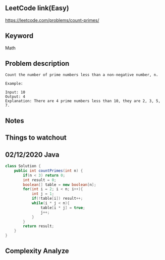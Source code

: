 ## LeetCode link(Easy)
https://leetcode.com/problems/count-primes/

## Keyword
Math

## Problem description
```
Count the number of prime numbers less than a non-negative number, n.

Example:

Input: 10
Output: 4
Explanation: There are 4 prime numbers less than 10, they are 2, 3, 5, 7.
```



## Notes


## Things to watchout

## 02/12/2020 Java

```java
class Solution {
    public int countPrimes(int n) {
        if(n < 3) return 0;
        int result = 0;
        boolean[] table = new boolean[n];
        for(int i = 2; i < n; i++){
            int j = 1;
            if(!table[i]) result++;
            while(i * j < n){
                table[i * j] = true;
                j++;
            }
        }
        return result;
    }
}

```
## Complexity Analyze
